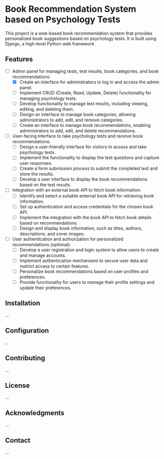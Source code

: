 # Book Recommendation System based on Psychology Tests

This project is a web-based book recommendation system that provides personalized book suggestions based on psychology tests. It is built using Django, a high-level Python web framework.

## Features

- [ ] Admin panel for managing tests, test results, book categories, and book recommendations:
    - [x] Create an interface for administrators to log in and access the admin panel.
    - [ ] Implement CRUD (Create, Read, Update, Delete) functionality for managing psychology tests.
    - [ ] Develop functionality to manage test results, including viewing, editing, and deleting them.
    - [ ] Design an interface to manage book categories, allowing administrators to add, edit, and remove categories.
    - [ ] Create an interface to manage book recommendations, enabling administrators to add, edit, and delete recommendations.

- [ ] User-facing interface to take psychology tests and receive book recommendations:
    - [ ] Design a user-friendly interface for visitors to access and take psychology tests.
    - [ ] Implement the functionality to display the test questions and capture user responses.
    - [ ] Create a form submission process to submit the completed test and store the results.
    - [ ] Develop a user interface to display the book recommendations based on the test results.

- [ ] Integration with an external book API to fetch book information:
    - [ ] Identify and select a suitable external book API for retrieving book information.
    - [ ] Set up authentication and access credentials for the chosen book API.
    - [ ] Implement the integration with the book API to fetch book details based on recommendations.
    - [ ] Design and display book information, such as titles, authors, descriptions, and cover images.

- [ ] User authentication and authorization for personalized recommendations (optional):
    - [ ] Develop a user registration and login system to allow users to create and manage accounts.
    - [ ] Implement authentication mechanisms to secure user data and restrict access to certain features.
    - [ ] Personalize book recommendations based on user profiles and preferences.
    - [ ] Provide functionality for users to manage their profile settings and update their preferences.

## Installation

...

## Configuration

...

## Contributing

...

## License

...

## Acknowledgments

...

## Contact

...
